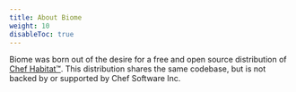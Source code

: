 ```yaml
---
title: About Biome
weight: 10
disableToc: true
---
```


Biome was born out of the desire for a free and open source distribution of [Chef Habitat&trade;][habitat]. This distribution shares the same codebase, but is not backed by or supported by Chef Software Inc.



[habitat]: https://www.habitat.sh